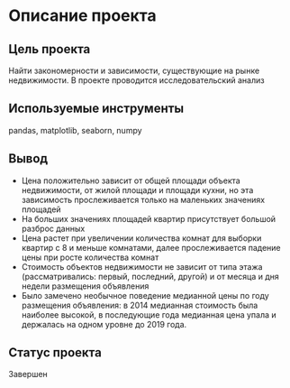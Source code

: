 # Описание проекта

## Цель проекта
Найти закономерности и зависимости, существующие на рынке недвижимости. В проекте проводится исследовательский анализ 
  
## Используемые инструменты
pandas, matplotlib, seaborn, numpy
  
## Вывод
- Цена положительно зависит от общей площади объекта недвижимости, от жилой площади и площади кухни, но эта зависимость прослеживается только на маленьких значениях площадей
- На больших значениях площадей квартир присутствует большой разброс данных
- Цена растет при увеличении количества комнат для выборки квартир с 8 и меньше комнатами, далее прослеживается падение цены при росте количества комнат
- Стоимость объектов недвижимости не зависит от типа этажа (рассматривались: первый, последний, другой) и от месяца и дня недели размещения объявления
- Было замечено необычное поведение медианной цены по году размещения объявления: в 2014 медианная стоимость была наиболее высокой, в последующие года медианная цена упала и держалась на одном уровне до 2019 года.
  
## Статус проекта
Завершен
